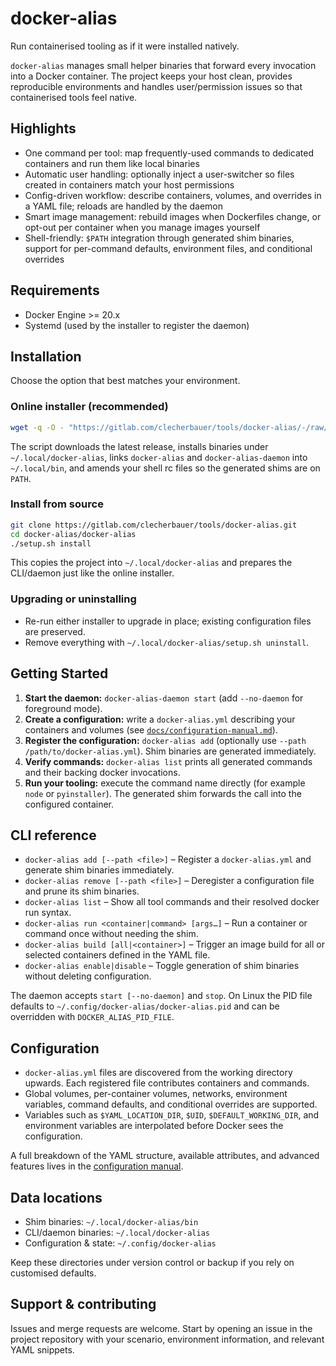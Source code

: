# docker-alias
Run containerised tooling as if it were installed natively.

`docker-alias` manages small helper binaries that forward every invocation into a Docker container. The project keeps your host clean, provides reproducible environments and handles user/permission issues so that containerised tools feel native.

## Highlights
- One command per tool: map frequently-used commands to dedicated containers and run them like local binaries
- Automatic user handling: optionally inject a user-switcher so files created in containers match your host permissions
- Config-driven workflow: describe containers, volumes, and overrides in a YAML file; reloads are handled by the daemon
- Smart image management: rebuild images when Dockerfiles change, or opt-out per container when you manage images yourself
- Shell-friendly: `$PATH` integration through generated shim binaries, support for per-command defaults, environment files, and conditional overrides

## Requirements
- Docker Engine >= 20.x
- Systemd (used by the installer to register the daemon)

## Installation
Choose the option that best matches your environment.

### Online installer (recommended)
```bash
wget -q -O - "https://gitlab.com/clecherbauer/tools/docker-alias/-/raw/v2.4.9/linux/online-installer.sh" | bash
```
The script downloads the latest release, installs binaries under `~/.local/docker-alias`, links `docker-alias` and `docker-alias-daemon` into `~/.local/bin`, and amends your shell rc files so the generated shims are on `PATH`.

### Install from source
```bash
git clone https://gitlab.com/clecherbauer/tools/docker-alias.git
cd docker-alias/docker-alias
./setup.sh install
```
This copies the project into `~/.local/docker-alias` and prepares the CLI/daemon just like the online installer.

### Upgrading or uninstalling
- Re-run either installer to upgrade in place; existing configuration files are preserved.
- Remove everything with `~/.local/docker-alias/setup.sh uninstall`.

## Getting Started
1. **Start the daemon:** `docker-alias-daemon start` (add `--no-daemon` for foreground mode).
2. **Create a configuration:** write a `docker-alias.yml` describing your containers and volumes (see [`docs/configuration-manual.md`](docs/configuration-manual.md)).
3. **Register the configuration:** `docker-alias add` (optionally use `--path /path/to/docker-alias.yml`). Shim binaries are generated immediately.
4. **Verify commands:** `docker-alias list` prints all generated commands and their backing docker invocations.
5. **Run your tooling:** execute the command name directly (for example `node` or `pyinstaller`). The generated shim forwards the call into the configured container.

## CLI reference
- `docker-alias add [--path <file>]` – Register a `docker-alias.yml` and generate shim binaries immediately.
- `docker-alias remove [--path <file>]` – Deregister a configuration file and prune its shim binaries.
- `docker-alias list` – Show all tool commands and their resolved docker run syntax.
- `docker-alias run <container|command> [args…]` – Run a container or command once without needing the shim.
- `docker-alias build [all|<container>]` – Trigger an image build for all or selected containers defined in the YAML file.
- `docker-alias enable|disable` – Toggle generation of shim binaries without deleting configuration.

The daemon accepts `start [--no-daemon]` and `stop`. On Linux the PID file defaults to `~/.config/docker-alias/docker-alias.pid` and can be overridden with `DOCKER_ALIAS_PID_FILE`.

## Configuration
- `docker-alias.yml` files are discovered from the working directory upwards. Each registered file contributes containers and commands.
- Global volumes, per-container volumes, networks, environment variables, command defaults, and conditional overrides are supported.
- Variables such as `$YAML_LOCATION_DIR`, `$UID`, `$DEFAULT_WORKING_DIR`, and environment variables are interpolated before Docker sees the configuration.

A full breakdown of the YAML structure, available attributes, and advanced features lives in the [configuration manual](docs/configuration-manual.md).

## Data locations
- Shim binaries: `~/.local/docker-alias/bin`
- CLI/daemon binaries: `~/.local/docker-alias`
- Configuration & state: `~/.config/docker-alias`

Keep these directories under version control or backup if you rely on customised defaults.

## Support & contributing
Issues and merge requests are welcome. Start by opening an issue in the project repository with your scenario, environment information, and relevant YAML snippets.
